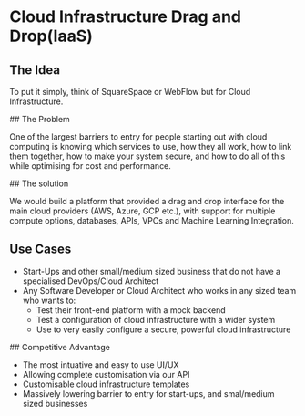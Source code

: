 # Cloud Infrastructure Drag and Drop(IaaS)

## The Idea

To put it simply, think of SquareSpace or WebFlow but for Cloud Infrastructure.

## The Problem

One of the largest barriers to entry for people starting out with cloud computing is knowing
which services to use, how they all work, how to link them together, how to make your system secure, 
and how to do all of this while optimising for cost and performance.

## The solution

We would build a platform that provided a drag and drop interface for the main cloud providers (AWS, Azure, GCP etc.),
with support for multiple compute options, databases, APIs, VPCs and Machine Learning Integration.

## Use Cases

- Start-Ups and other small/medium sized business that do not have a specialised DevOps/Cloud Architect
- Any Software Developer or Cloud Architect who works in any sized team who wants to:
    - Test their front-end platform with a mock backend
    - Test a configuration of cloud infrastructure with a wider system
    - Use to very easily configure a secure, powerful cloud infrastructure 

## Competitive Advantage

- The most intuative and easy to use UI/UX
- Allowing complete customisation via our API 
- Customisable cloud infrastructure templates
- Massively lowering barrier to entry for start-ups, and smal/medium sized businesses